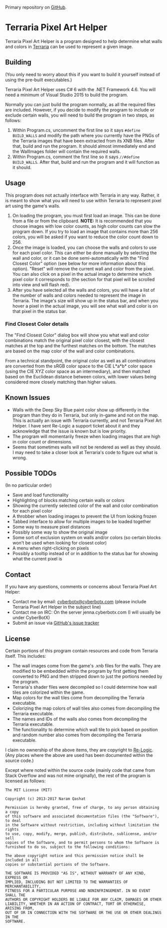 Primary repository on [GitHub](https://github.com/CyberBotX/TerrariaPixelArtHelper).

# Terraria Pixel Art Helper

Terraria Pixel Art Helper is a program designed to help determine what walls and colors in [Terraria](https://terraria.org/) can be used to represent a given image.

## Building

(You only need to worry about this if you want to build it yourself instead of using the pre-built executables.)

Terraria Pixel Art Helper uses C# 6 with the .NET Framework 4.6. You will need a minimum of Visual Studio 2015 to build the program.

Normally you can just build the program normally, as all the required files are included. However, if you decide to modify the program to include or exclude certain walls, you will need to build the program in two steps, as follows:

1. Within Program.cs, uncomment the first line so it says `#define BUILD_WALLS` and modify the path where you currently have the PNGs of the Terraria images that have been extracted from its XNB files. After that, build and run the program. It should almost immediately end and the WallImages folder will contain the required walls.
2. Within Program.cs, comment the first line so it says `//#define BUILD_WALLS`. After that, build and run the program and it will function as it should.

## Usage

This program does not actually interface with Terraria in any way. Rather, it is meant to show what you will need to use within Terraria to represent pixel art using the game's walls.

1. On loading the program, you must first load an image. This can be done from a file or from the clipboard. **NOTE:** It is recommended that you choose images with low color counts, as high color counts can slow the program down. If you try to load an image that contains more than 256 colors, you will be asked if you want to reduce the color count down to 256.
2. Once the image is loaded, you can choose the walls and colors to use for each pixel color. This can either be done manually by selecting the wall and color, or it can be done semi-automatically with the "Find Closest Color" option (see below for more information about this option). "Reset" will remove the current wall and color from the pixel. You can also click on a pixel in the actual image to determine which pixel color it corresponds to (the section for that pixel will be scrolled into view and will flash red).
3. After you have selected all the walls and colors, you will have a list of the number of walls and colors needed to represent the image in Terraria. The image's size will show up in the status bar, and when you hover a pixel in the actual image, you will see what wall and color is on that pixel in the status bar.

### Find Closest Color details

The "Find Closest Color" dialog box will show you what wall and color combinations match the original pixel color closest, with the closest matches at the top and the furthest matches on the bottom. The matches are based on the map color of the wall and color combinations.

From a technical standpoint, the original color as well as all combinations are converted from the sRGB color space to the CIE L\*a\*b\* color space (using the CIE XYZ color space as an intermediary), and then matched based on the Euclidean distance between colors, with lower values being considered more closely matching than higher values.

## Known Issues

* Walls with the Deep Sky Blue paint color show up differently in the program than they do in Terraria, but only in-game and not on the map. This is actually an issue with Terraria currently, and not Terraria Pixel Art Helper. I have sent Re-Logic a support ticket about it and they acknowledge that the issue is known but is low priority.
* The program will momentarily freeze when loading images that are high in color count or dimensions.
* Seems that sometimes walls will not be rendered as well as they should. I may need to take a closer look at Terraria's code to figure out what is wrong.

## Possible TODOs

(In no particular order)

* Save and load functionality
* Highlighting of blocks matching certain walls or colors
* Showing the currently selected color of the wall and color combination for each pixel color
* A throbber when loading images to prevent the UI from looking frozen
* Tabbed interface to allow for multiple images to be loaded together
* Some way to measure pixel distances
* Possibly some way to show the original image
* Some sort of exclusion system on walls and/or colors (so certain blocks won't be used when looking for closest color)
* A menu when right-clicking on pixels
* Possibly a tooltip instead of or in addition to the status bar for showing what the current pixel is

## Contact

If you have any questions, comments or concerns about Terraria Pixel Art Helper:

* Contact me by email: cyberbotx@cyberbotx.com (please include Terraria Pixel Art Helper in the subject line)
* Contact me on IRC: On the server jenna.cyberbotx.com (I will usually be under CyberBotX)
* Submit an issue via [GitHub's issue tracker](https://github.com/CyberBotX/TerrariaPixelArtHelper/issues)

## License

Certain portions of this program contain resources and code from Terraria itself. This includes:

* The wall images come from the game's .xnb files for the walls. They are modified to be embedded within the program by first getting them converted to PNG and then stripped down to just the portions needed by the program.
* Terraria's shader files were decompiled so I could determine how wall tiles are colorized within the game.
* Map colors for the wall tiles come from decompiling the Terraria executable.
* Colorizing the map colors of wall tiles also comes from decompiling the Terraria executable.
* The names and IDs of the walls also comes from decompiling the Terraria executable.
* The functionality to determine which wall tile to pick based on position and random number also comes from decompiling the Terraria executable.

I claim no ownership of the above items, they are copyright to [Re-Logic](https://re-logic.com/). (Any places where the above are used has been documented within the source code.)

Except where noted within the source code (mainly code that came from Stack Overflow and was not mine originally), the rest of the program is licensed as follows:

```
The MIT License (MIT)

Copyright (c) 2013-2017 Naram Qashat

Permission is hereby granted, free of charge, to any person obtaining a copy
of this software and associated documentation files (the "Software"), to deal
in the Software without restriction, including without limitation the rights
to use, copy, modify, merge, publish, distribute, sublicense, and/or sell
copies of the Software, and to permit persons to whom the Software is
furnished to do so, subject to the following conditions:

The above copyright notice and this permission notice shall be included in all
copies or substantial portions of the Software.

THE SOFTWARE IS PROVIDED "AS IS", WITHOUT WARRANTY OF ANY KIND, EXPRESS OR
IMPLIED, INCLUDING BUT NOT LIMITED TO THE WARRANTIES OF MERCHANTABILITY,
FITNESS FOR A PARTICULAR PURPOSE AND NONINFRINGEMENT. IN NO EVENT SHALL THE
AUTHORS OR COPYRIGHT HOLDERS BE LIABLE FOR ANY CLAIM, DAMAGES OR OTHER
LIABILITY, WHETHER IN AN ACTION OF CONTRACT, TORT OR OTHERWISE, ARISING FROM,
OUT OF OR IN CONNECTION WITH THE SOFTWARE OR THE USE OR OTHER DEALINGS IN THE
SOFTWARE.
```
